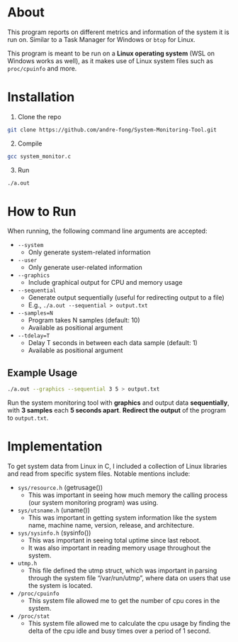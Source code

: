 # About

This program reports on different metrics and information of the system it is run on. Similar to a Task Manager for Windows or <code>btop</code> for Linux.

This program is meant to be run on a **Linux operating system** (WSL on Windows works as well), as it makes use of Linux system files such as <code>proc/cpuinfo</code> and more.

# Installation

1. Clone the repo
  ```sh
  git clone https://github.com/andre-fong/System-Monitoring-Tool.git
  ```
2. Compile
  ```sh
  gcc system_monitor.c
  ```
3. Run
  ```sh
  ./a.out
  ```

# How to Run

When running, the following command line arguments are accepted:

* <code>--system</code>
  * Only generate system-related information
* <code>--user</code>
  * Only generate user-related information
* <code>--graphics</code>
  * Include graphical output for CPU and memory usage
* <code>--sequential</code>
  * Generate output sequentially (useful for redirecting output to a file)
  * E.g., <code>./a.out --sequential > output.txt</code>
* <code>--samples=N</code>
  * Program takes N samples (default: 10)
  * Available as positional argument
* <code>--tdelay=T</code>
  * Delay T seconds in between each data sample (default: 1)
  * Available as positional argument

## Example Usage

```sh
./a.out --graphics --sequential 3 5 > output.txt
```

Run the system monitoring tool with **graphics** and output data **sequentially**, with **3 samples** each **5 seconds apart**. 
**Redirect the output** of the program to <code>output.txt</code>.

# Implementation

To get system data from Linux in C, I included a collection of Linux libraries and read from specific system files. Notable mentions include:

* `sys/resource.h` (getrusage())
  * This was important in seeing how much memory the calling process (our system monitoring program) was using.
* `sys/utsname.h` (uname())
  * This was important in getting system information like the system name, machine name, version, release, and architecture.
* `sys/sysinfo.h` (sysinfo())
  * This was important in seeing total uptime since last reboot. 
  * It was also important in reading memory usage throughout the system.
* `utmp.h`
  * This file defined the utmp struct, which was important in parsing through the system file “/var/run/utmp”, where data on users that use the system is located.
* `/proc/cpuinfo`
  * This system file allowed me to get the number of cpu cores in the system.
* `/proc/stat`
  * This system file allowed me to calculate the cpu usage by finding the delta of the cpu idle and busy times over a period of 1 second.
